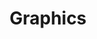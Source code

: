 ---
title: Graphics
description: Exploring methods and technologies for creating, manipulating, and rendering visual content.
image:

# Badge style
style:
    background: "#FF4500"
    color: "#fff"
---